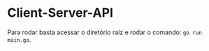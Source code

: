 # Client-Server-API

Para rodar basta acessar o diretório raíz e rodar o comando: `go run main.go`.
